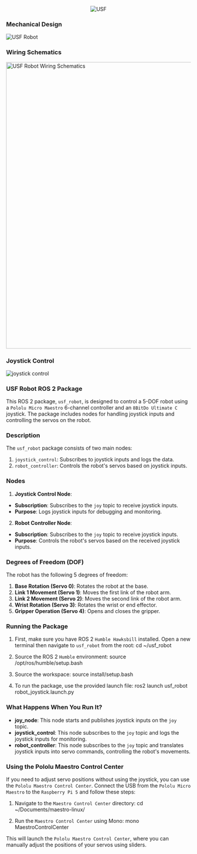 <p align="center">
  <img src="(https://github.com/user-attachments/assets/b64f52fa-e2df-4966-9e11-c111bd1ff409)" alt="USF"/>
</p>

### Mechanical Design ###
![USF Robot](https://github.com/user-attachments/assets/ccfe7c2a-11a5-4213-8e2a-a2503e4733c2)

### Wiring Schematics ###
<img width="780" alt="USF Robot Wiring Schematics" src="https://github.com/user-attachments/assets/9a715ee7-1f29-409d-8d8e-353582f34d93">

### Joystick Control
![joystick control](https://github.com/user-attachments/assets/bc115a1d-acce-490c-982c-3817bdae63a4)

### USF Robot ROS 2 Package ###

This ROS 2 package, `usf_robot`, is designed to control a 5-DOF robot using a `Pololu Micro Maestro` 6-channel controller and an `8BitDo Ultimate C` joystick. The package includes nodes for handling joystick inputs and controlling the servos on the robot.

### Description

The `usf_robot` package consists of two main nodes:
1. `joystick_control`: Subscribes to joystick inputs and logs the data.
2. `robot_controller`: Controls the robot's servos based on joystick inputs.

### Nodes

1. **Joystick Control Node**:
  - **Subscription**: Subscribes to the `joy` topic to receive joystick inputs.
  - **Purpose**: Logs joystick inputs for debugging and monitoring.

2. **Robot Controller Node**:
  - **Subscription**: Subscribes to the `joy` topic to receive joystick inputs.
  - **Purpose**: Controls the robot's servos based on the received joystick inputs.

### Degrees of Freedom (DOF)

The robot has the following 5 degrees of freedom:
1. **Base Rotation (Servo 0)**: Rotates the robot at the base.
2. **Link 1 Movement (Servo 1)**: Moves the first link of the robot arm.
3. **Link 2 Movement (Servo 2)**: Moves the second link of the robot arm.
4. **Wrist Rotation (Servo 3)**: Rotates the wrist or end effector.
5. **Gripper Operation (Servo 4)**: Opens and closes the gripper.

### Running the Package

1. First, make sure you have ROS 2 `Humble Hawksbill` installed. Open a new terminal then navigate to `usf_robot` from the root:
cd ~/usf_robot

2. Source the ROS 2 `Humble` environment:
source /opt/ros/humble/setup.bash

3. Source the workspace:
source install/setup.bash

4. To run the package, use the provided launch file:
ros2 launch usf_robot robot_joystick.launch.py

### What Happens When You Run It?

- **joy_node**: This node starts and publishes joystick inputs on the `joy` topic.
- **joystick_control**: This node subscribes to the `joy` topic and logs the joystick inputs for monitoring.
- **robot_controller**: This node subscribes to the `joy` topic and translates joystick inputs into servo commands, controlling the robot's movements.

### Using the Pololu Maestro Control Center

If you need to adjust servo positions without using the joystick, you can use the `Pololu Maestro Control Center`. Connect the USB from the `Pololu Micro Maestro` to the `Raspberry Pi 5` and follow these steps:

1. Navigate to the `Maestro Control Center` directory:
cd ~/Documents/maestro-linux/

2. Run the `Maestro Control Center` using Mono:
mono MaestroControlCenter

This will launch the `Pololu Maestro Control Center`, where you can manually adjust the positions of your servos using sliders.
